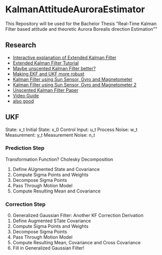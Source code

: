 # KalmanAttitudeAuroraEstimator
This Repository will be used for the Bachelor Thesis "Real-Time Kalman Filter based attitude and theoretic Aurora Borealis direction Estimation""



## Research
- [Interactive explanation of Extended Kalman Filter](https://simondlevy.github.io/ekf-tutorial/)
- [Extended Kalman Filter Tutorial](https://homes.cs.washington.edu/~todorov/courses/cseP590/readings/tutorialEKF.pdf)
- [Maybe unscented Kalman Filter better?](https://www.cs.unc.edu/~welch/kalman/media/pdf/Julier1997_SPIE_KF.pdf)
- [Making EKF and UKF more robust](https://msol.people.uic.edu/ECE531/papers/Robust%20Kalman%20filtering%20for%20Satellite%20Attitude%20Estimation.pdf)
- [Kalman Filter using Sun Sensor, Gyro and Magnetometer](https://www.sciencedirect.com/science/article/pii/S187770581101678X)
- [Kalman Filter using Sun Sensor, Gyro and Magnetometer 2](https://www.researchgate.net/publication/268555795_Attitude_Determination_by_Magnetometer_and_Gyros_During_Eclipse)
- [Unscented Kalman Filter Paper](https://ieeexplore.ieee.org/document/882463)
- [Video Guide](https://www.youtube.com/watch?v=c_6WDC66aVk)
- [also good](https://www.kalmanfilter.net/ukf.html)




## UKF
State: x_t
Initial State: x_0
Control Input: u_t
Process Noise: w_t
Measurement: y_t
Measurement Noise: n_t


### Prediction Step
Transformation Function?
Cholesky Decomposition
1) Define AUgmented State and Covariance
2) Compute Sigma Points and Weights
3) Decompose Sigma Points
4) Pass Through Motion Model
5) Compute Resulting Mean and Covariance

### Correction Step
0) Generalized Gaussian Filter: Another KF Correction Derivation
1) Define Augmented STate Covariance
2) Compute Sigma Points and Weights
3) Decompose Sigma Points
4) Pass Through Motion Model
5) Compute Resulting Mean, Covariance and Cross Covariance
6) Fill in Generalized Gaussian Filter!
